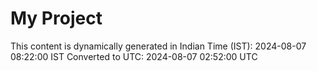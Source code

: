 # My Project

This content is dynamically generated in Indian Time (IST): 2024-08-07 08:22:00 IST
Converted to UTC: 2024-08-07 02:52:00 UTC
